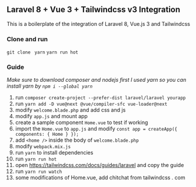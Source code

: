 ## Laravel 8 + Vue 3 + Tailwindcss v3 Integration

This is a boilerplate of the integration of Laravel 8, Vue.js 3 and Tailwindcss

### Clone and run

`git clone `
`yarn`
`yarn run hot`

### Guide

_Make sure to download composer and nodejs first_
_I used yarn so you can install yarn by `npm i --global yarn`_

1. run `composer create-project --prefer-dist laravel/laravel yourapp`
2. run `yarn add -D vue@next @vue/compiler-sfc vue-loader@next`
3. modify `welcome.blade.php` and add css and js
4. modify `app.js` and mount app
5. create a sample component `Home.vue` to test if working
6. import the `Home.vue` to `app.js` and modify `const app = createApp({ components: { Home } });`
7. add `<home />` inside the body of `welcome.blade.php`
8. modify `webpack.mix.js`
9. run `yarn` to install dependencies
10. run `yarn run hot`
11. open <https://tailwindcss.com/docs/guides/laravel> and copy the guide
12. run `yarn run watch`
13. some modifications of Home.vue, add chitchat from tailwindcss . com

